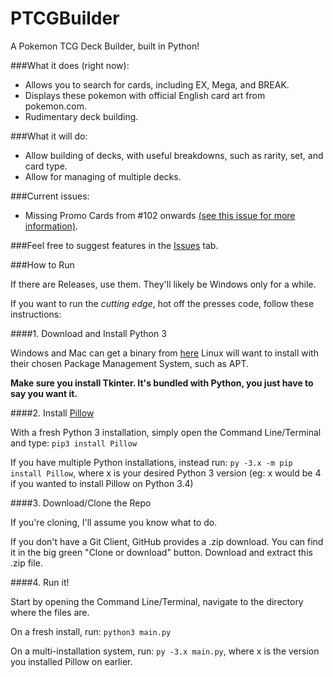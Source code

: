 PTCGBuilder
===

A Pokemon TCG Deck Builder, built in Python!

###What it does (right now):

* Allows you to search for cards, including EX, Mega, and BREAK.
* Displays these pokemon with official English card art from pokemon.com.
* Rudimentary deck building.

###What it will do:

* Allow building of decks, with useful breakdowns, such as rarity, set, and card type.
* Allow for managing of multiple decks.

###Current issues:

* Missing Promo Cards from #102 onwards [(see this issue for more information)](https://github.com/Hydrox6/PTCGBuilder/issues/4).

###Feel free to suggest features in the [Issues](https://github.com/Hydrox6/PTCGBuilder/issues) tab.

###How to Run

If there are Releases, use them. They'll likely be Windows only for a while.

If you want to run the *cutting edge*, hot off the presses code, follow these instructions:

####1. Download and Install Python 3

Windows and Mac can get a binary from [here](https://www.python.org/downloads/)
Linux will want to install with their chosen Package Management System, such as APT.

**Make sure you install Tkinter. It's bundled with Python, you just have to say you want it.**

####2. Install [Pillow](https://pillow.readthedocs.io/en/3.3.x/)

With a fresh Python 3 installation, simply open the Command Line/Terminal and type:
`pip3 install Pillow`

If you have multiple Python installations, instead run:
`py -3.x -m pip install Pillow`, where x is your desired Python 3 version (eg: x would be 4 if you wanted to install Pillow on Python 3.4)

####3. Download/Clone the Repo

If you're cloning, I'll assume you know what to do.

If you don't have a Git Client, GitHub provides a .zip download. You can find it in the big green "Clone or download" button. Download and extract this .zip file.

####4. Run it!

Start by opening the Command Line/Terminal, navigate to the directory where the files are.

On a fresh install, run:
`python3 main.py`

On a multi-installation system, run:
`py -3.x main.py`, where x is the version you installed Pillow on earlier.

